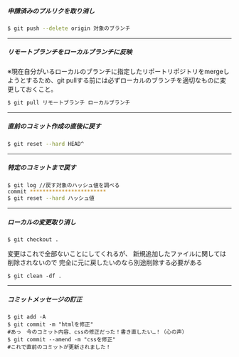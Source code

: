 ##### 申請済みのプルリクを取り消し
```bash
$ git push --delete origin 対象のブランチ
```
---
##### リモートブランチをローカルブランチに反映
※現在自分がいるローカルのブランチに指定したリポートリポジトリをmergeしようとするため、git pullする前には必ずローカルのブランチを適切なものに変更しておくこと。
```bash
$ git pull リモートブランチ ローカルブランチ
```
---
##### 直前のコミット作成の直後に戻す
``` bash
$ git reset --hard HEAD^
```
---
##### 特定のコミットまで戻す
``` bash
$ git log //戻す対象のハッシュ値を調べる
commit ************************
$ git reset --hard ハッシュ値
```
---
##### ローカルの変更取り消し
```
$ git checkout .
```

変更はこれで全部ないことにしてくれるが、
新規追加したファイルに関しては削除されないので
完全に元に戻したいのなら別途削除する必要がある
```
$ git clean -df .
```
---
##### コミットメッセージの訂正
```
$ git add -A
$ git commit -m "htmlを修正"
#あっ　今のコミット内容、cssの修正だった！書き直したい…！（心の声）
$ git commit --amend -m "cssを修正"
#これで直前のコミットが更新されました！
```
